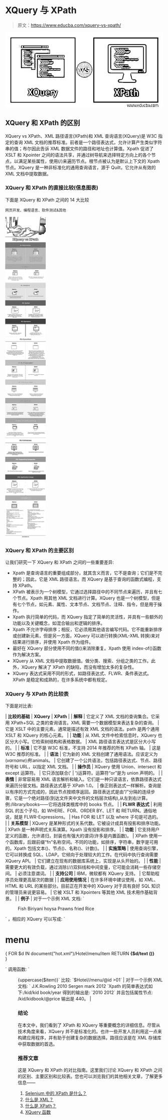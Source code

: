 # XQuery 与 XPath

> 原文：<https://www.educba.com/xquery-vs-xpath/>

![XQuery vs XPath](img/2886398c038e21feae5118ed6f52b0c0.png)



## XQuery 和 XPath 的区别

XQuery vs XPath、XML 路径语言(XPath)和 XML 查询语言(XQuery)是 W3C 指定的查询 XML 文档的推荐标准。前者是一个路径表达式，允许计算产生类似字符串的值；布尔因此告诉 XML 数据文件的路径和地址也计算值。Xpath 促进了 XSLT 和 Xpointer 之间的语法共享，并通过树导航来选择特定方向上的各个节点，以满足某些属性，使用(/)来遍历节点。根节点被认为是默认上下文的 Xpath 节点。XQuery 是一种非标准化的通用查询语言，源于 Quilt，它允许从有效的 XML 文档中提取数据。

### XQuery 和 XPath 的直接比较(信息图表)

下面是 XQuery 和 XPath 之间的 14 大比较

<small>网页开发、编程语言、软件测试&其他</small>

![XQuery-vs-XPath-info](img/cb89f3a105ed79a4147d75671e2c97f3.png)



### XQuery 和 XPath 的主要区别

让我们研究一下 XQuery 和 XPath 之间的一些重要差异:

*   Xpath 是查询语言的重要组成部分，就其含义而言，它不是查询；它们是不完整的；因此，它是 XML 路径语言。而 XQuery 是基于查询的函数式编程，支持 XPath。
*   XPath 被表示为一个树模型，它通过选择路径中的不同节点来遍历，并且有七个节点。Xpath 用其他 XML 文档进行计算。XQuery 也是一个树模型，但是有七个节点，如元素、属性、文本节点、文档节点、注释、指令，但是用于操作。
*   Xpath 执行简单的代码，而 XQuery 指定了简单的灵活性，并具有一些额外的功能以及关键概念，如混合输出和逻辑的排序。
*   Xpath 不允许字母排序；相反，它必须用其他语言编写代码。它不能重新排序或创建新元素，但是另一方面，XQuery 可以进行转换(XML-XML 转换)来对结果进行排序，并使用 Xpath 作为组件。
*   最好在 XQuery 部分使用不同的值()来消除重复。Xpath 使用 index-of()函数作为解决方案。
*   XQuery 从 XML 文档中提取数据值。做分类、搜索、分组之类的工作。此外，XQuery 解决了 XPath 的缺陷，而没有增加太多的复杂性。
*   XQuery 表达式采用不同的形式，如路径表达式、FLWR、条件表达式。XPath 是稳定和成熟的，在许多系统中都有规定。

### XQuery 与 XPath 的比较表

下面是对比表:

| **比较的基础** | **XQuery** | **XPath** |
| **解释** | 它定义了 XML 文档的查询集合。它采用 XPath+SQL 之类的查询语言。XML 需要一个数据模型来表达复杂的查询。 | 它是 XSLT 中的主要元素。通常是描述有效 XML 文档的语法。path 是两个通用 XSLT 和 XQuery 的核心元素。 |
| **功能** | 从 XML 文件中检索信息时，XQuery 也区分大小写。它检索树结构和表格数据。 | XML 路径语言表达式是区分大小写的。 |
| **标准** | 它不是 W3C 标准，不支持 2014 年推荐的所有 XPath 轴。 | 这是 W3C 推荐的标准。 |
| **语法** | 它为新的 XML 文档创建了通用语法。应该定义为$(var name)例:$animals。 | 它创建了一个公共语法，包括路径表达式、节点、路径符号和 URL，以指定 XML 文档。 |
| **操作员** | XQuery 使用 Union、intersect 和 except 运算符。 | 它只添加联合(' &#124; ')运算符。运算符“or”是为 union 声明的。 |
| **表情** | 非常容易用 XML 语言解析和输入。它们是一种只读语言，依靠路径表达式来遍历分层文档。路径表达式基于 XPath 1.0。 | 像正则表达式一样解析。查询是以有序的方式完成的，因此节点按顺序返回。路径表达式是由“/”分隔的连续步骤，它是一个绝对路径(到达文件夹中文件的文档层次结构),从左到右计算。
例:/library/books——它将选择类根库中的 books 节点。 |
| **FLWR 表达式** | 利用 SQL 的五个子句，如 WHERE、FOR、ORDER BY、LET 和 RETURN。通俗地说，就是 FLWR-Expressions。 | Has FOR 和 LET 以及 where 子句是可选的。 |
| **关系模型** | XQuery 是某种形式的关系代数。它被设计成具有投影和排序功能。 | XPath 是一种声明式关系演算。Xpath 没有投影和排序。 |
| **功能** | 它支持用户定义的函数，允许递归，封装也有强大的谓词(许多是内置函数)。 | XPath 使用一个函数库，后跟前缀“fn”名称空间。不同的功能，如排序，字符串，数字是可用的。Xpath 包括文本()、节点()、名称()、计数()。 |
| **实施策略** | 使用查询引擎，它可以转换成 SQL、LDAP。它倾向于处理较大的工作。在代码中执行查询需要 XQuery API。 | 它们建立在现有的数据库系统上，实现是从头开始的。 |
| **性能** | 需要更大的有效负载，通过消除(//)双斜线和中间变量，它可能会消耗一些存储空间。 | 必须注意谓词。 |
| **支持公司** | IBM，微软都有 XQuery 支持。 | 它帮助程序员处理更高层次的数据 |
| **应用使用情况** | 在许多环境中建议使用，如 XML、HTML 和 URL 的某些部分。目前正在开发中的 XQuery 对于具有良好 SQL 知识的管理员来说更容易。 | 它被 XSLT 和 Xpointers 等其他 XML 技术用作基础背景。 |
| **例子** | 对于一个示例 XML 文档:
`<?xml version="1.0" encoding="UTF-8"?>
<Hotel>
<menu>
<item id="01" price="250">Fish Biriyani</item>
<item id="02" price="450">hoysa Prawns</item>
<item id="03" price=”555"> fried Rice</dish>  </menu>`
，相应的 XQuery 可以写成:
`<html>
<body>
<h1>menu</h1>
<p>
{
FOR $d IN document("hot.xml")/Hotel/menu/item
RETURN
<b> {$d/text ()} </b><br />
}
</p>
</body>
</html>`
调用函数:
`<menu>{uppercase($item)}</name>`
比较:
`$Hotel//menu/@id >01` | 对于一个示例 XML 文档:
`<?xml version="1.0" encoding="UTF-8"?>
<kid>
<kidbook>
<Title> Harry Potter </Title>
<author> J.K.Rowling </author>
<year> 2010 </year>
</kidbook>
<kidbook price=“440”>
<Title> Welcome to Kids world </Title>
<author> Sergen mark </author>
<year> 2012 </year>
</Kidbook>
</kid>`Xpath 的简单表达式如下:/kid/kid book/year 得到的输出是:
`<year>2010</year>
<year>2012</year>`
并且包括属性节点:
/kid/kidbook/@price
输出是 440。 |

### 结论

在本文中，我们看到了 XPath 和 XQuery 等重要概念的详细信息。尽管从技术角度来看，XQuery 并不是标准化的。也许一些开发人员利用这一点来构建应用程序，并有助于创建复杂的数据选择。路径应该是在 XML 存储库中获取数据的首选。

### 推荐文章

这是 XQuery 和 XPath 的对比指南。这里我们讨论 XQuery 和 XPath 之间的区别、主要区别和比较表。您也可以浏览我们的其他相关文章，了解更多信息——

1.  [Selenium 中的 XPath 是什么？](https://www.educba.com/what-is-xpath-in-selenium/)
2.  [什么是 XML？](https://www.educba.com/what-is-xml/)
3.  [什么是 XPath？](https://www.educba.com/what-is-xpath/)
4.  [XQuery 函数](https://www.educba.com/xquery-functions/)





